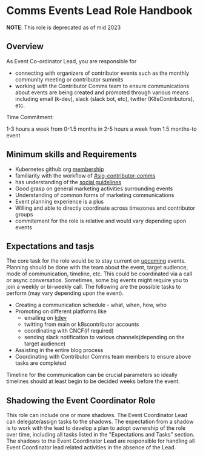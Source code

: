 # Comms Events Lead Role Handbook 

**NOTE**: This role is deprecated as of mid 2023

## Overview

As Event Co-ordinator Lead, you are responsible for
- connecting with organizers of contributor events such as the monthly community meeting or contributor summits
- working with the Contributor Comms team to ensure communications about events are being created and promoted through various means including email (k-dev), slack (slack bot, etc), twitter (K8sContributors), etc.

Time Commitment:

1-3 hours a week from 0-1.5 months in
2-5 hours a week from 1.5 months-to event 

## Minimum skills and Requirements

- Kubernetes github org [membership](https://github.com/kubernetes/community/blob/master/community-membership.md)
- familiarity with the workflow of [#sig-contributor-comms](https://github.com/kubernetes/community/tree/master/communication/contributor-comms)
- has understanding of the [social guidelines](https://github.com/kubernetes/community/blob/master/communication/contributor-comms/storytelling-resources/social-guidelines.md)
- Good grasp on general marketing activities surrounding events
- Understanding of common forms of marketing communications
- Event planning experience is a plus
- Willing and able to directly coordinate across timezones and contributor groups
- commitement for the role is relative and would vary depending upon events

## Expectations and tasjs

The core task for the role would be to stay current on [upcoming](https://www.kubernetes.dev/events/) events. Planning should be done with the team about the event, target audience, mode of communication, timeline, etc. This could be coordinated via a call or async conversatios. Sometimes, some big events might require you to join a weekly or bi-weekly call. The following are the possible tasks to perform (may vary depending upon the event).

- Creating a communication schedule - what, when, how, who
- Promoting on different platforms like 
    - emailing on [kdev](https://github.com/kubernetes/community/blob/master/communication/mailing-list-guidelines.md)
    - twitting from main or k8scontributor accounts
    - coordinating with CNCF(if required)
    - sending slack notification to various channels(depending on the target audience)
- Assisting in the entire blog process
- Coordinating with Contributor Comms team members to ensure above tasks are completed

Timeline for the communication can be crucial parameters so ideally timelines should at least begin to be decided weeks before the event. 

## Shadowing the Event Coordinator Role

This role can include one or more shadows. The Event Coordinator Lead can delegate/assign tasks to the shadows. The expectation from a shadow is to work with the lead to develop a plan to adopt ownership of the role over time, including all tasks listed in the "Expectations and Tasks" section. The shadows to the Event Coordinator Lead are responsible for handling all Event Coordinator lead related activities in the absence of the Lead.
